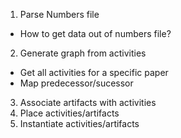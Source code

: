 1. Parse Numbers file
- How to get data out of numbers file?
2. Generate graph from activities
- Get all activities for a specific paper
- Map predecessor/sucessor
3. Associate artifacts with activities
4. Place activities/artifacts
5. Instantiate activities/artifacts
